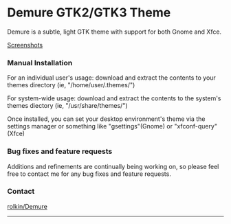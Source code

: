 Demure GTK2/GTK3 Theme
================

Demure is a subtle, light GTK theme with support for both Gnome and Xfce.

[Screenshots](http://imgur.com/a/5EjFr)

### Manual Installation

For an individual user's usage: download and extract the contents to your themes directory (ie, "/home/user/.themes/")

For system-wide usage: download and extract the contents to the system's themes diectory (ie, "/usr/share/themes/")

Once installed, you can set your desktop environment's theme via the settings manager or something like "gsettings"(Gnome) or "xfconf-query"(Xfce)

### Bug fixes and feature requests

Additions and refinements are continually being working on, so please feel free to contact me for any bug fixes and feature requests.

### Contact

[rolkin/Demure](https://github.com/rolkin/Demure)

-----------
